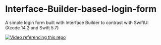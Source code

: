 # Interface-Builder-based-login-form
A simple login form built with Interface Builder to contrast with SwiftUI (Xcode 14.2 and Swift 5.7)

[![Video referencing this repo](https://img.youtube.com/vi/Jdck5V5iBmc/0.jpg)](https://www.youtube.com/watch?v=Jdck5V5iBmc)
